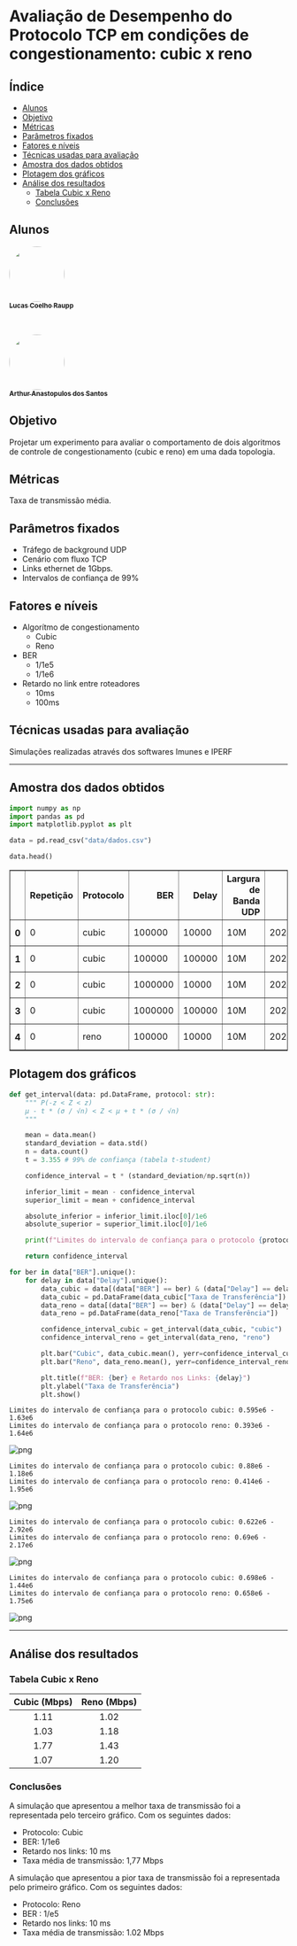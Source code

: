 # Avaliação de Desempenho do Protocolo TCP em condições de congestionamento: cubic x reno

## Índice

  - [Alunos](Readme.md#alunos)
  - [Objetivo](Readme.md#objetivo)
  - [Métricas](Readme.md#métricas)
  - [Parâmetros fixados](Readme.md#parâmetros-fixados)
  - [Fatores e níveis](Readme.md#fatores-e-níveis)
  - [Técnicas usadas para avaliação](Readme.md#técnicas-usadas-para-avaliação)
  - [Amostra dos dados obtidos](Readme.md#amostra-dos-dados-obtidos)
  - [Plotagem dos gráficos](Readme.md#plotagem-dos-gráficos)
  - [Análise dos resultados](Readme.md#análise-dos-resultados)
    - [Tabela Cubic x Reno](Readme.md#tabela-cubic-x-reno)
    - [Conclusões](Readme.md#conclusões)

## Alunos

<a href="https://github.com/lucascraupp">
    <img style="border-radius: 50%;" src="https://avatars.githubusercontent.com/u/86060864?v=4" width="100px;" alt=""/><br />
    <sub><b>Lucas Coelho Raupp</b></sub></a><br />

&nbsp;

<a href="https://github.com/ArthurAnastopulos">
    <img style="border-radius: 50%;" src="https://avatars.githubusercontent.com/u/51097061?v=4" width="100px;" alt=""/><br />
    <sub><b>Arthur Anastopulos dos Santos</b></sub></a><br />

## Objetivo

Projetar um experimento para avaliar o comportamento de dois algoritmos de controle de congestionamento (cubic e reno) em uma dada topologia.


## Métricas

Taxa de transmissão média.

## Parâmetros fixados

- Tráfego de background UDP
- Cenário com fluxo TCP
- Links ethernet de 1Gbps.
- Intervalos de confiança de 99%

## Fatores e níveis

- Algorítmo de congestionamento
  - Cubic
  - Reno
- BER
  - 1/1e5
  - 1/1e6
- Retardo no link entre roteadores
  - 10ms
  - 100ms

## Técnicas usadas para avaliação

Simulações realizadas através dos softwares Imunes e IPERF

***

## Amostra dos dados obtidos


```python
import numpy as np
import pandas as pd
import matplotlib.pyplot as plt
```


```python
data = pd.read_csv("data/dados.csv")

data.head()
```




<div>
<table border="1" class="dataframe">
  <thead>
    <tr style="text-align: right;">
      <th></th>
      <th>Repetição</th>
      <th>Protocolo</th>
      <th>BER</th>
      <th>Delay</th>
      <th>Largura de Banda UDP</th>
      <th>Timestamp</th>
      <th>IP PC1</th>
      <th>Porta PC1</th>
      <th>IP PC2</th>
      <th>Porta PC2</th>
      <th>ID</th>
      <th>Intervalo</th>
      <th>Taxa de Transferência</th>
      <th>Largura de Banda TCP</th>
    </tr>
  </thead>
  <tbody>
    <tr>
      <th>0</th>
      <td>0</td>
      <td>cubic</td>
      <td>100000</td>
      <td>10000</td>
      <td>10M</td>
      <td>20240318150617</td>
      <td>10.0.0.20</td>
      <td>35142</td>
      <td>10.0.1.20</td>
      <td>5001</td>
      <td>3</td>
      <td>0.0-10.5</td>
      <td>786432</td>
      <td>598366</td>
    </tr>
    <tr>
      <th>1</th>
      <td>0</td>
      <td>cubic</td>
      <td>100000</td>
      <td>100000</td>
      <td>10M</td>
      <td>20240318150630</td>
      <td>10.0.0.20</td>
      <td>51460</td>
      <td>10.0.1.20</td>
      <td>5001</td>
      <td>3</td>
      <td>0.0-11.8</td>
      <td>917504</td>
      <td>621544</td>
    </tr>
    <tr>
      <th>2</th>
      <td>0</td>
      <td>cubic</td>
      <td>1000000</td>
      <td>10000</td>
      <td>10M</td>
      <td>20240318150644</td>
      <td>10.0.0.20</td>
      <td>37122</td>
      <td>10.0.1.20</td>
      <td>5001</td>
      <td>3</td>
      <td>0.0-13.9</td>
      <td>1179648</td>
      <td>677528</td>
    </tr>
    <tr>
      <th>3</th>
      <td>0</td>
      <td>cubic</td>
      <td>1000000</td>
      <td>100000</td>
      <td>10M</td>
      <td>20240318150656</td>
      <td>10.0.0.20</td>
      <td>40512</td>
      <td>10.0.1.20</td>
      <td>5001</td>
      <td>3</td>
      <td>0.0-11.9</td>
      <td>786432</td>
      <td>528411</td>
    </tr>
    <tr>
      <th>4</th>
      <td>0</td>
      <td>reno</td>
      <td>100000</td>
      <td>10000</td>
      <td>10M</td>
      <td>20240318150709</td>
      <td>10.0.0.20</td>
      <td>51480</td>
      <td>10.0.1.20</td>
      <td>5001</td>
      <td>3</td>
      <td>0.0-12.3</td>
      <td>786432</td>
      <td>509476</td>
    </tr>
  </tbody>
</table>
</div>



## Plotagem dos gráficos


```python
def get_interval(data: pd.DataFrame, protocol: str):
    """ P(-z < Z < z)
    μ - t * (σ / √n) < Z < μ + t * (σ / √n)
    """

    mean = data.mean()
    standard_deviation = data.std()
    n = data.count()
    t = 3.355 # 99% de confiança (tabela t-student)

    confidence_interval = t * (standard_deviation/np.sqrt(n))

    inferior_limit = mean - confidence_interval
    superior_limit = mean + confidence_interval

    absolute_inferior = inferior_limit.iloc[0]/1e6
    absolute_superior = superior_limit.iloc[0]/1e6

    print(f"Limites do intervalo de confiança para o protocolo {protocol}: {absolute_inferior:.3}e6 - {absolute_superior:.3}e6")

    return confidence_interval

for ber in data["BER"].unique():
    for delay in data["Delay"].unique():
        data_cubic = data[(data["BER"] == ber) & (data["Delay"] == delay) & (data["Protocolo"] == "cubic")]
        data_cubic = pd.DataFrame(data_cubic["Taxa de Transferência"])
        data_reno = data[(data["BER"] == ber) & (data["Delay"] == delay) & (data["Protocolo"] == "reno")]
        data_reno = pd.DataFrame(data_reno["Taxa de Transferência"])

        confidence_interval_cubic = get_interval(data_cubic, "cubic")
        confidence_interval_reno = get_interval(data_reno, "reno")

        plt.bar("Cubic", data_cubic.mean(), yerr=confidence_interval_cubic, align='center', alpha=0.5, capsize=10)
        plt.bar("Reno", data_reno.mean(), yerr=confidence_interval_reno, align='center', alpha=0.5, capsize=10)

        plt.title(f"BER: {ber} e Retardo nos Links: {delay}")
        plt.ylabel("Taxa de Transferência")
        plt.show()
```

    Limites do intervalo de confiança para o protocolo cubic: 0.595e6 - 1.63e6
    Limites do intervalo de confiança para o protocolo reno: 0.393e6 - 1.64e6



    
![png](img/project_5_1.png)
    


    Limites do intervalo de confiança para o protocolo cubic: 0.88e6 - 1.18e6
    Limites do intervalo de confiança para o protocolo reno: 0.414e6 - 1.95e6



    
![png](img/project_5_3.png)
    


    Limites do intervalo de confiança para o protocolo cubic: 0.622e6 - 2.92e6
    Limites do intervalo de confiança para o protocolo reno: 0.69e6 - 2.17e6



    
![png](img/project_5_5.png)
    


    Limites do intervalo de confiança para o protocolo cubic: 0.698e6 - 1.44e6
    Limites do intervalo de confiança para o protocolo reno: 0.658e6 - 1.75e6



    
![png](img/project_5_7.png)
    


***

## Análise dos resultados

### Tabela Cubic x Reno

|   Cubic (Mbps) |   Reno (Mbps) |
|:--------------:|:-------------:|
|           1.11 |          1.02 |
|           1.03 |          1.18 |
|           1.77 |          1.43 |
|           1.07 |          1.20 |

### Conclusões

A simulação que apresentou a melhor taxa de transmissão foi a representada pelo terceiro gráfico. Com os seguintes dados:
- Protocolo: Cubic
- BER: 1/1e6
- Retardo nos links: 10 ms
- Taxa média de transmissão: 1,77 Mbps

A simulação que apresentou a pior taxa de transmissão foi a representada pelo primeiro gráfico. Com os seguintes dados:
- Protocolo: Reno
- BER : 1/e5
- Retardo nos links: 10 ms
- Taxa média de transmissão: 1.02 Mbps
